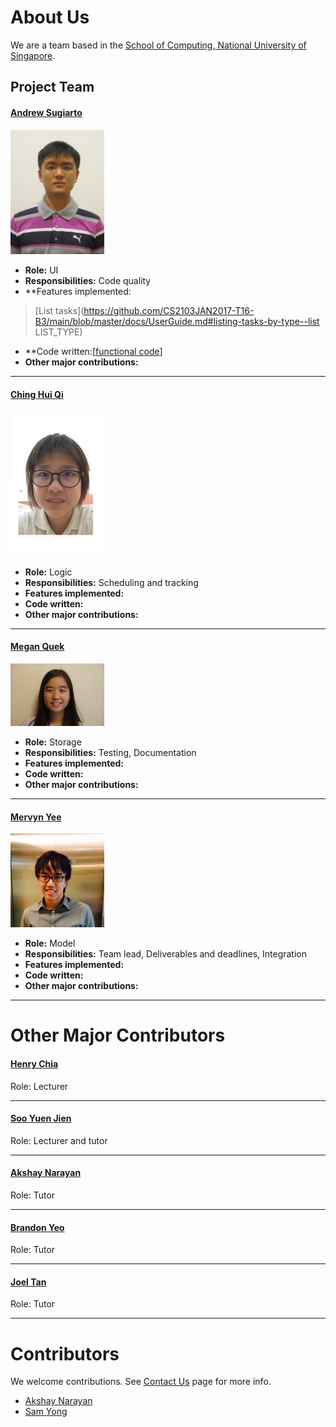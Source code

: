# About Us

We are a team based in the [School of Computing, National University of Singapore](http://www.comp.nus.edu.sg).

## Project Team

#### [Andrew Sugiarto](https://github.com/azraelos) <br>
<img src="images/azraelos.png" width="150"><br>
* **Role:** UI <br>
* **Responsibilities:** Code quality <br>
* **Features implemented: <br>
 > [List tasks](https://github.com/CS2103JAN2017-T16-B3/main/blob/master/docs/UserGuide.md#listing-tasks-by-type--list LIST_TYPE) <br>
* **Code written:[[functional code](A123456.md)] <br>
* **Other major contributions:** <br>

-----

#### [Ching Hui Qi](http://github.com/hqching)
<img src="images/hqching.png" width="150"><br>
* **Role:** Logic <br>
* **Responsibilities:** Scheduling and tracking <br>
* **Features implemented:** <br>
* **Code written:** <br>
* **Other major contributions:** <br>

-----

#### [Megan Quek](http://github.com/megan-quek)
<img src="images/megan-quek.png" width="150"><br>
* **Role:** Storage <br>
* **Responsibilities:** Testing, Documentation <br>
* **Features implemented:** <br>
* **Code written:** <br>
* **Other major contributions:** <br>

-----

#### [Mervyn Yee](http://github.com/mervynyeezl)
<img src="images/mervynyeezl.png" width="150"><br>
* **Role:** Model <br>
* **Responsibilities:** Team lead, Deliverables and deadlines, Integration <br>
* **Features implemented:** <br>
* **Code written:** <br>
* **Other major contributions:** <br>

-----

# Other Major Contributors
#### [Henry Chia](http://github.com/hwkchia)
Role: Lecturer <br>

-----

#### [Soo Yuen Jien](http://github.com/sooyj)
Role: Lecturer and tutor <br>

-----

#### [Akshay Narayan](http://github.com/okkhoy)
Role: Tutor <br>

-----

#### [Brandon Yeo](http://github.com/brandonyeoxg)
Role: Tutor <br>

-----

#### [Joel Tan](http://github.com/JoelT-92)
Role: Tutor <br>

-----

# Contributors

We welcome contributions. See [Contact Us](ContactUs.md) page for more info.

* [Akshay Narayan](https://github.com/se-edu/addressbook-level4/pulls?q=is%3Apr+author%3Aokkhoy)
* [Sam Yong](https://github.com/se-edu/addressbook-level4/pulls?q=is%3Apr+author%3Amauris)
